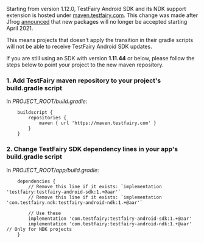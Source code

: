 Starting from version 1.12.0, TestFairy Android SDK and its NDK support extension is hosted under [maven.testfairy.com](https://maven.testfairy.com). This change was made after Jfrog [announced](https://jfrog.com/blog/into-the-sunset-bintray-jcenter-gocenter-and-chartcenter/) that new packages will no longer be accepted starting April 2021.

This means projects that doesn't apply the transition in their gradle scripts will not be able to receive TestFairy Android SDK updates.

If you are still using an SDK with version **1.11.44** or below, please follow the steps below to point your project to the new maven repository.

### 1. Add TestFairy maven repository to your project's **build.gradle** script

In *PROJECT_ROOT/build.gradle*:

```
    buildscript {
        repositories {
            maven { url 'https://maven.testfairy.com' }
        }
    }
```


### 2. Change TestFairy SDK dependency lines in your app's **build.gradle** script

In *PROJECT_ROOT/app/build.gradle*:

```
    dependencies {
        // Remove this line if it exists: `implementation 'testfairy:testfairy-android-sdk:1.+@aar'`
        // Remove this line if it exists: `implementation 'com.testfairy.ndk:testfairy-android-ndk:1.+@aar'`

        // Use these
        implementation 'com.testfairy:testfairy-android-sdk:1.+@aar'
        implementation 'com.testfairy:testfairy-android-ndk:1.+@aar' // Only for NDK projects
    }
```
